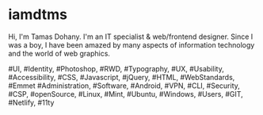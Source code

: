 # iamdtms

Hi, I'm Tamas Dohany. I'm an IT specialist & web/frontend designer. Since I was a boy, I have been amazed by many aspects of information technology and the world of web graphics.

#UI, #Identity, #Photoshop, #RWD, #Typography, #UX, #Usability, #Accessibility, #CSS, #Javascript, #jQuery, #HTML, #WebStandards, #Emmet #Administration, #Software, #Android, #VPN, #CLI, #Security, #CSP, #openSource, #Linux, #Mint, #Ubuntu, #Windows, #Users, #GIT, #Netlify, #11ty
